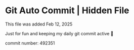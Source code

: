 # Git Auto Commit | Hidden File

This file was added Feb 12, 2025

Just for fun and keeping my daily git commit active 🤪

commit number: 492351
